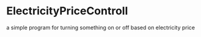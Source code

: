 # ElectricityPriceControll
a simple program for turning something on or off based on electricity price
